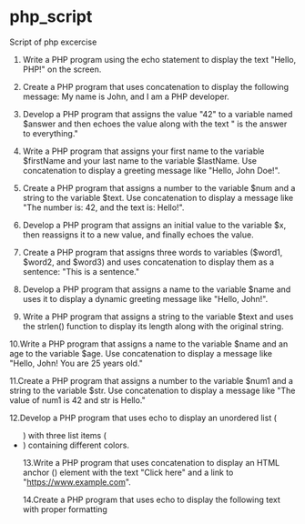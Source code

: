 # php_script
Script of php excercise 

1. Write a PHP program using the echo statement to display the text "Hello, PHP!" on the screen.

2. Create a PHP program that uses concatenation to display the following message:
 My name is John, and I am a PHP developer.

3. Develop a PHP program that assigns the value "42" to a variable named $answer and then echoes 
the value along with the text " is the answer to everything."

4. Write a PHP program that assigns your first name to the variable $firstName and your last name to 
the variable $lastName. Use concatenation to display a greeting message like "Hello, John Doe!".

5. Create a PHP program that assigns a number to the variable $num and a string to the variable $text. 
Use concatenation to display a message like "The number is: 42, and the text is: Hello!".

6. Develop a PHP program that assigns an initial value to the variable $x, then reassigns it to a new 
value, and finally echoes the value.

7. Create a PHP program that assigns three words to variables ($word1, $word2, and $word3) and 
uses concatenation to display them as a sentence: "This is a sentence."

8. Develop a PHP program that assigns a name to the variable $name and uses it to display a dynamic 
greeting message like "Hello, John!".

9. Write a PHP program that assigns a string to the variable $text and uses the strlen() function to 
display its length along with the original string.

10.Write a PHP program that assigns a name to the variable $name and an age to the variable $age. 
Use concatenation to display a message like "Hello, John! You are 25 years old."

11.Create a PHP program that assigns a number to the variable $num1 and a string to the variable 
$str. Use concatenation to display a message like "The value of num1 is 42 and str is Hello."

12.Develop a PHP program that uses echo to display an unordered list (<ul>) with three list items (<li>) 
containing different colors.

13.Write a PHP program that uses concatenation to display an HTML anchor (<a>) element with the 
text "Click here" and a link to "https://www.example.com".

14.Create a PHP program that uses echo to display the following text with proper formatting
